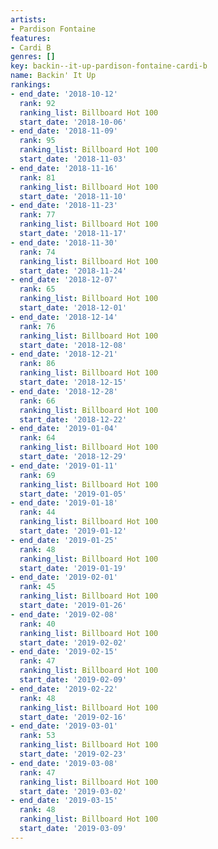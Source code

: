 ```yaml
---
artists:
- Pardison Fontaine
features:
- Cardi B
genres: []
key: backin--it-up-pardison-fontaine-cardi-b
name: Backin' It Up
rankings:
- end_date: '2018-10-12'
  rank: 92
  ranking_list: Billboard Hot 100
  start_date: '2018-10-06'
- end_date: '2018-11-09'
  rank: 95
  ranking_list: Billboard Hot 100
  start_date: '2018-11-03'
- end_date: '2018-11-16'
  rank: 81
  ranking_list: Billboard Hot 100
  start_date: '2018-11-10'
- end_date: '2018-11-23'
  rank: 77
  ranking_list: Billboard Hot 100
  start_date: '2018-11-17'
- end_date: '2018-11-30'
  rank: 74
  ranking_list: Billboard Hot 100
  start_date: '2018-11-24'
- end_date: '2018-12-07'
  rank: 65
  ranking_list: Billboard Hot 100
  start_date: '2018-12-01'
- end_date: '2018-12-14'
  rank: 76
  ranking_list: Billboard Hot 100
  start_date: '2018-12-08'
- end_date: '2018-12-21'
  rank: 86
  ranking_list: Billboard Hot 100
  start_date: '2018-12-15'
- end_date: '2018-12-28'
  rank: 66
  ranking_list: Billboard Hot 100
  start_date: '2018-12-22'
- end_date: '2019-01-04'
  rank: 64
  ranking_list: Billboard Hot 100
  start_date: '2018-12-29'
- end_date: '2019-01-11'
  rank: 69
  ranking_list: Billboard Hot 100
  start_date: '2019-01-05'
- end_date: '2019-01-18'
  rank: 44
  ranking_list: Billboard Hot 100
  start_date: '2019-01-12'
- end_date: '2019-01-25'
  rank: 48
  ranking_list: Billboard Hot 100
  start_date: '2019-01-19'
- end_date: '2019-02-01'
  rank: 45
  ranking_list: Billboard Hot 100
  start_date: '2019-01-26'
- end_date: '2019-02-08'
  rank: 40
  ranking_list: Billboard Hot 100
  start_date: '2019-02-02'
- end_date: '2019-02-15'
  rank: 47
  ranking_list: Billboard Hot 100
  start_date: '2019-02-09'
- end_date: '2019-02-22'
  rank: 48
  ranking_list: Billboard Hot 100
  start_date: '2019-02-16'
- end_date: '2019-03-01'
  rank: 53
  ranking_list: Billboard Hot 100
  start_date: '2019-02-23'
- end_date: '2019-03-08'
  rank: 47
  ranking_list: Billboard Hot 100
  start_date: '2019-03-02'
- end_date: '2019-03-15'
  rank: 48
  ranking_list: Billboard Hot 100
  start_date: '2019-03-09'
---
```


